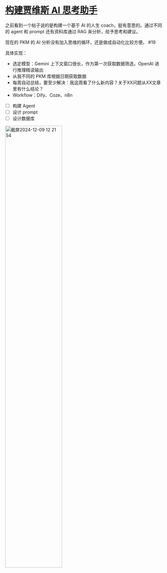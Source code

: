 # [构建贾维斯 AI 思考助手](https://github.com/VandeeFeng/gitmemo/issues/22)

之前看到一个帖子说的是构建一个基于 AI 的人生 coach，挺有意思的。通过不同的 agent 和 prompt 还有资料库通过 RAG 来分析，给予思考和建议。

现在的 PKM 的 AI  分析没有加入思维的循环，还是做成自动化比较方便。 #19 

具体实现：
- 选定模型：Gemini 上下文窗口很长，作为第一次获取数据筛选，OpenAI 进行推理精读输出
- 从我不同的 PKM 库根据日期获取数据
- 每周自动总结，要至少解决：我这周看了什么新内容？关于XX问题从XX文章里有什么结论？
- Workflow：Dify、Coze、n8n

- [ ] 构建 Agent
- [ ] 设计 prompt
- [ ] 设计数据库

<img width="60%" alt="截屏2024-12-09 12 21 54" src="https://github.com/user-attachments/assets/715d6bda-a75a-4907-8e54-656db5fc4073">

